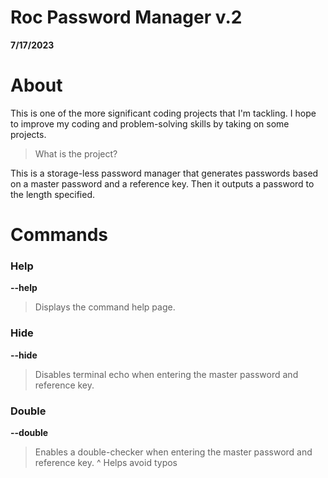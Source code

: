 # Roc Password Manager v.2
**7/17/2023**

# About
This is one of the more significant coding projects that I'm tackling. I hope to improve my coding and problem-solving skills by taking on some projects.

> What is the project?

This is a storage-less password manager that generates passwords based on a master password and a reference key. Then it outputs a password to the length specified.

# Commands
### Help
**--help**
> Displays the command help page.

### Hide
**--hide**
> Disables terminal echo when entering the master password and reference key.

### Double
**--double**
> Enables a double-checker when entering the master password and reference key.
> ^ Helps avoid typos
